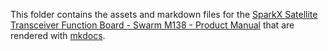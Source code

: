 This folder contains the assets and markdown files for the [SparkX Satellite Transceiver Function Board - Swarm M138 - Product Manual](https://docs.sparkfunx.com/Satellite_Transceiver_Function_Board__Swarm_M138) that are rendered with [mkdocs](https://www.mkdocs.org/).